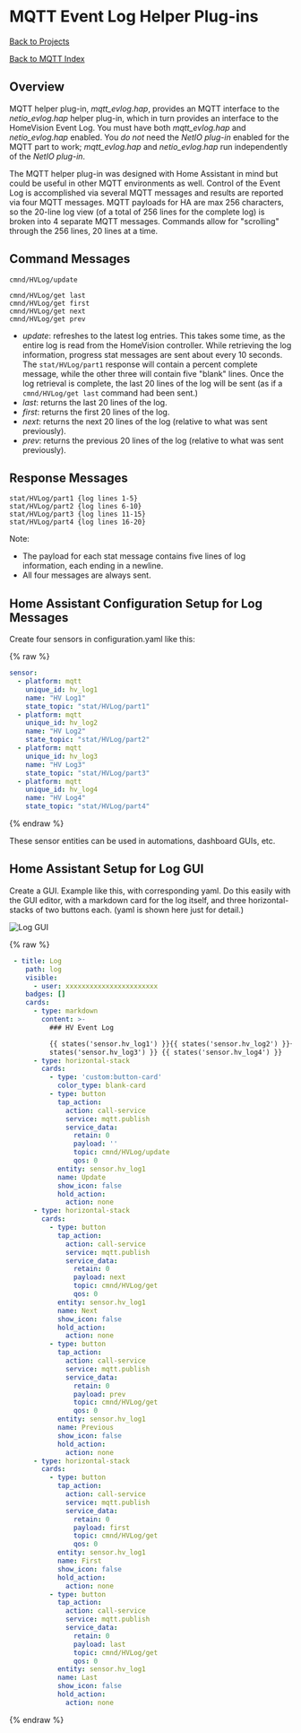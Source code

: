 # MQTT Event Log Helper Plug-ins

[Back to Projects](/index)

[Back to MQTT Index](/MQTT/MQTT_index)

## Overview

MQTT helper plug-in, *mqtt_evlog.hap*,
provides an MQTT interface to the *netio_evlog.hap* helper plug-in,
which in turn provides an interface to the HomeVision Event Log.
You must have both *mqtt_evlog.hap* and *netio_evlog.hap* enabled.
You *do not* need the *NetIO plug-in* enabled for the MQTT part to work;
*mqtt_evlog.hap* and *netio_evlog.hap* run independently of the *NetIO plug-in*.

The MQTT helper plug-in was designed with Home Assistant in mind but could be useful in other MQTT environments as well.
Control of the Event Log is accomplished via several MQTT messages and results are reported via four MQTT messages. MQTT payloads for HA are max 256 characters, so the 20-line log view (of a total of 256 lines for the complete log) is broken into 4 separate MQTT messages.
Commands allow for "scrolling" through the 256 lines, 20 lines at a time.

## Command Messages

```
cmnd/HVLog/update

cmnd/HVLog/get last
cmnd/HVLog/get first
cmnd/HVLog/get next
cmnd/HVLog/get prev
```
* *update*: refreshes to the latest log entries. This takes some time, as the entire log is read from the HomeVision controller. While retrieving the log information, progress stat messages are sent about every 10 seconds. The ```stat/HVLog/part1``` response will
contain a percent complete message, while the other three will contain five "blank" lines. 
Once the log retrieval is complete, the last 20 lines of the log will be sent (as if a ```cmnd/HVLog/get last``` command had been sent.)
* *last*: returns the last 20 lines of the log. 
* *first*: returns the first 20 lines of the log. 
* *next*: returns the next 20 lines of the log (relative to what was sent previously). 
* *prev*: returns the previous 20 lines of the log (relative to what was sent previously). 

## Response Messages

```
stat/HVLog/part1 {log lines 1-5}
stat/HVLog/part2 {log lines 6-10}
stat/HVLog/part3 {log lines 11-15}
stat/HVLog/part4 {log lines 16-20}
```

Note:
* The payload for each stat message contains five lines of log information, each ending in a newline.
* All four messages are always sent.

## Home Assistant Configuration Setup for Log Messages

Create four sensors in configuration.yaml like this:

{% raw %}
``` yaml
sensor:
  - platform: mqtt
    unique_id: hv_log1
    name: "HV Log1"
    state_topic: "stat/HVLog/part1"
  - platform: mqtt
    unique_id: hv_log2
    name: "HV Log2"
    state_topic: "stat/HVLog/part2"
  - platform: mqtt
    unique_id: hv_log3
    name: "HV Log3"
    state_topic: "stat/HVLog/part3"
  - platform: mqtt
    unique_id: hv_log4
    name: "HV Log4"
    state_topic: "stat/HVLog/part4"
```
{% endraw %}

These sensor entities can be used in automations, dashboard GUIs, etc.

## Home Assistant Setup for Log GUI

Create a GUI. Example like this,
with corresponding yaml. Do this easily with the GUI editor, 
with a markdown card for the log itself, and three horizontal-stacks of two buttons each. (yaml is shown here just for detail.)

![Log GUI](HV_Log_GUI.gif)

{% raw %}
``` yaml
 - title: Log
    path: log
    visible:
      - user: xxxxxxxxxxxxxxxxxxxxxxx
    badges: []
    cards:
      - type: markdown
        content: >-
          ### HV Event Log

          {{ states('sensor.hv_log1') }}{{ states('sensor.hv_log2') }}{{
          states('sensor.hv_log3') }} {{ states('sensor.hv_log4') }} 
      - type: horizontal-stack
        cards:
          - type: 'custom:button-card'
            color_type: blank-card
          - type: button
            tap_action:
              action: call-service
              service: mqtt.publish
              service_data:
                retain: 0
                payload: ''
                topic: cmnd/HVLog/update
                qos: 0
            entity: sensor.hv_log1
            name: Update
            show_icon: false
            hold_action:
              action: none
      - type: horizontal-stack
        cards:
          - type: button
            tap_action:
              action: call-service
              service: mqtt.publish
              service_data:
                retain: 0
                payload: next
                topic: cmnd/HVLog/get
                qos: 0
            entity: sensor.hv_log1
            name: Next
            show_icon: false
            hold_action:
              action: none
          - type: button
            tap_action:
              action: call-service
              service: mqtt.publish
              service_data:
                retain: 0
                payload: prev
                topic: cmnd/HVLog/get
                qos: 0
            entity: sensor.hv_log1
            name: Previous
            show_icon: false
            hold_action:
              action: none
      - type: horizontal-stack
        cards:
          - type: button
            tap_action:
              action: call-service
              service: mqtt.publish
              service_data:
                retain: 0
                payload: first
                topic: cmnd/HVLog/get
                qos: 0
            entity: sensor.hv_log1
            name: First
            show_icon: false
            hold_action:
              action: none
          - type: button
            tap_action:
              action: call-service
              service: mqtt.publish
              service_data:
                retain: 0
                payload: last
                topic: cmnd/HVLog/get
                qos: 0
            entity: sensor.hv_log1
            name: Last
            show_icon: false
            hold_action:
              action: none
```
{% endraw %}
